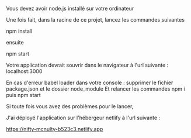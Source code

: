 Vous devez avoir node.js installé sur votre ordinateur

Une fois fait, dans la racine de ce projet, lancez les commandes suivantes

npm install

ensuite

npm start

Votre application devrait souvrir dans le navigateur à l'url suivante : localhost:3000

En cas d'erreur babel loader dans votre console :
supprimer le fichier package.json et le dossier node_module
Et relancer les commandes npm i puis npm start

Si toute fois vous avez des problèmes pour le lancer,

J'ai déployé l'application sur l'hébergeur netlify à l'url suivante :

https://nifty-mcnulty-b523c3.netlify.app